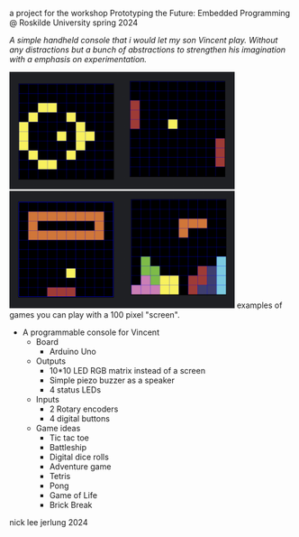 a project for the workshop Prototyping the Future: Embedded Programming @ Roskilde University spring 2024

*A simple handheld console that i would let my son Vincent play. Without any distractions but a bunch of abstractions to strengthen his imagination with a emphasis on experimentation.*


<img src="pictures/gameOfLife.png" width="200"><img src="pictures/pong.png" width="200"><img src="pictures/brickBreak.png" width="200"><img src="pictures/tetris.png" width="200">
examples of games you can play with a 100 pixel "screen".

- A programmable console for Vincent
    - Board
        - Arduino Uno
    - Outputs
        - 10*10 LED RGB matrix instead of a screen
        - Simple piezo buzzer as a speaker
        - 4 status LEDs
    - Inputs
        - 2 Rotary encoders
        - 4 digital buttons
    - Game ideas
        - Tic tac toe
        - Battleship
        - Digital dice rolls
        - Adventure game
        - Tetris
        - Pong
        - Game of Life
        - Brick Break
  
nick lee jerlung 2024